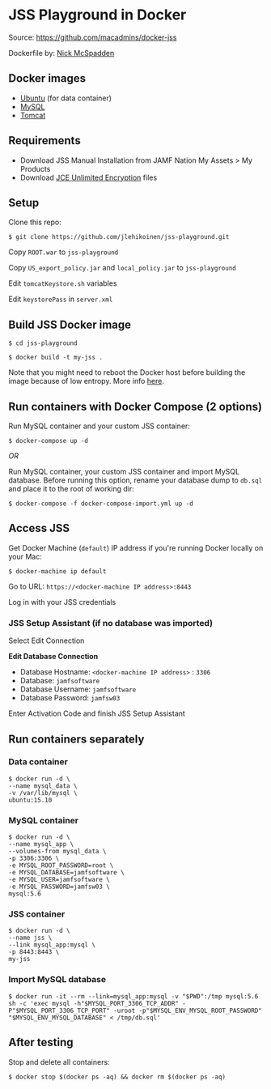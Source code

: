 # JSS Playground in Docker

Source: <https://github.com/macadmins/docker-jss>

Dockerfile by: [Nick McSpadden](https://github.com/nmcspadden)

## Docker images

* [Ubuntu](https://hub.docker.com/_/ubuntu/) (for data container)
* [MySQL](https://registry.hub.docker.com/_/mysql/)
* [Tomcat](https://hub.docker.com/_/tomcat/)

## Requirements

* Download JSS Manual Installation from JAMF Nation My Assets > My Products
* Download [JCE Unlimited Encryption](http://www.oracle.com/technetwork/java/javase/downloads/jce-7-download-432124.html) files

## Setup

Clone this repo:

`$ git clone https://github.com/jlehikoinen/jss-playground.git`

Copy `ROOT.war` to `jss-playground`

Copy `US_export_policy.jar` and `local_policy.jar` to `jss-playground`

Edit `tomcatKeystore.sh` variables

Edit `keystorePass` in `server.xml`

## Build JSS Docker image

`$ cd jss-playground`

`$ docker build -t my-jss .`

Note that you might need to reboot the Docker host before building the image because of low entropy. More info [here](https://blog.pivotal.io/pivotal-cloud-foundry/features/challenges-with-randomness-in-multi-tenant-linux-container-platforms).

## Run containers with Docker Compose (2 options)

Run MySQL container and your custom JSS container:

`$ docker-compose up -d`

_OR_

Run MySQL container, your custom JSS container and import MySQL database. Before running this option, rename your database dump to `db.sql` and place it to the root of working dir:

`$ docker-compose -f docker-compose-import.yml up -d`

## Access JSS

Get Docker Machine (`default`) IP address if you're running Docker locally on your Mac:

`$ docker-machine ip default`

Go to URL: `https://<docker-machine IP address>:8443`

Log in with your JSS credentials

### JSS Setup Assistant (if no database was imported)

Select Edit Connection

**Edit Database Connection**

* Database Hostname: `<docker-machine IP address>` : `3306`
* Database: `jamfsoftware`
* Database Username: `jamfsoftware`
* Database Password: `jamfsw03`

Enter Activation Code and finish JSS Setup Assistant


## Run containers separately

### Data container

```
$ docker run -d \
--name mysql_data \
-v /var/lib/mysql \
ubuntu:15.10
```

### MySQL container

```
$ docker run -d \
--name mysql_app \
--volumes-from mysql_data \
-p 3306:3306 \
-e MYSQL_ROOT_PASSWORD=root \
-e MYSQL_DATABASE=jamfsoftware \
-e MYSQL_USER=jamfsoftware \
-e MYSQL_PASSWORD=jamfsw03 \
mysql:5.6
```

### JSS container

```
$ docker run -d \
--name jss \
--link mysql_app:mysql \
-p 8443:8443 \
my-jss
```

### Import MySQL database

`$ docker run -it --rm --link=mysql_app:mysql -v "$PWD":/tmp mysql:5.6 sh -c 'exec mysql -h"$MYSQL_PORT_3306_TCP_ADDR" -P"$MYSQL_PORT_3306_TCP_PORT" -uroot -p"$MYSQL_ENV_MYSQL_ROOT_PASSWORD" "$MYSQL_ENV_MYSQL_DATABASE" < /tmp/db.sql'`

## After testing

Stop and delete all containers:

`$ docker stop $(docker ps -aq) && docker rm $(docker ps -aq)`
